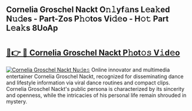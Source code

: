 ## Cornelia Groschel Nackt O𝚗𝚕yf𝚊ns L𝚎a𝚔ed N𝚞𝚍es - Part-Zos P𝚑𝚘tos Vi𝚍𝚎o - H𝚘𝚝 Part L𝚎a𝚔s 8UoAp

# <h2><a href="http://kfc4taz.oniu.top/?m=Cornelia+Groschel+Nackt">🔗👉 🔴 Cornelia Groschel Nackt P𝚑ot𝚘𝚜 V𝚒d𝚎o</a></h2>

[![Cornelia Groschel Nackt Nu𝚍e𝚜](https://i.imgur.com/0qMVB7G.gif)](http://kfc4taz.oniu.top/?m=Cornelia+Groschel+Nackt)
Online innovator and multimedia entertainer Cornelia Groschel Nackt, recognized for disseminating dance and lifestyle information via viral dance routines and compact clips. Cornelia Groschel Nackt's public persona is characterized by its sincerity and openness, while the intricacies of his personal life remain shrouded in mystery.  

